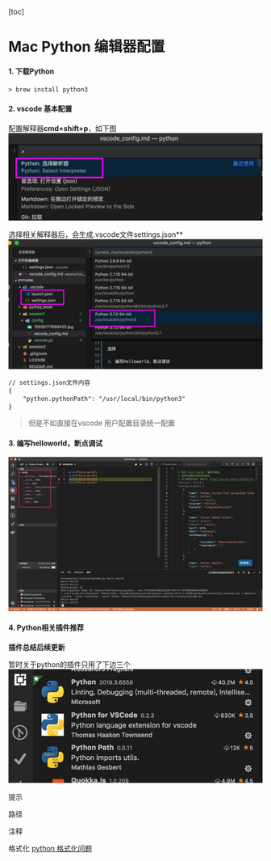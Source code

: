 [toc]

# Mac Python 编辑器配置

#### 1. 下载Python

```
> brew install python3
```

#### 2. vscode 基本配置

配置解释器**cmd+shift+p**，如下图
![](img/1.jpg)

选择相关解释器后，会生成.vscode文件settings.json**
![](img/2.jpg)
```
// settings.json文件内容
{
    "python.pythonPath": "/usr/local/bin/python3"
}
```

> 但是不如直接在vscode 用户配置目录统一配置


#### 3. 编写helloworld，断点调试

![](img/3.jpg)


#### 4. Python相关插件推荐
**插件总结后续更新**

暂时关于python的插件只用了下边三个
![](img/4.jpg)


提示

路径

注释

格式化
[python 格式化问题](https://blog.csdn.net/sunxb10/article/details/80984243)


